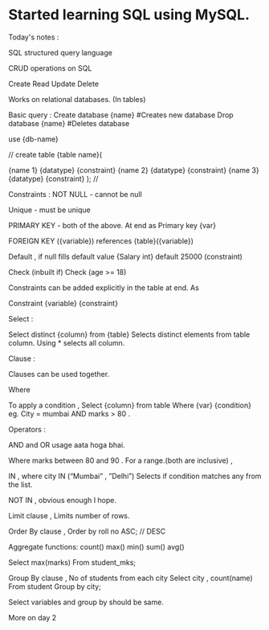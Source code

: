 # Started learning SQL using MySQL. 

Today's notes : 

SQL structured query language 

CRUD operations on SQL 

Create 
Read
Update
Delete 

Works on relational databases. (In tables)

Basic query :
Create database {name} 
#Creates  new database 
Drop database {name} 
#Deletes database

use {db-name} 

//
create table {table name}(

{name 1} {datatype} {constraint}
{name 2} {datatype} {constraint}
{name 3} {datatype} {constraint}
);
//

Constraints : 
NOT NULL - cannot be null 

Unique - must be unique 

PRIMARY KEY - both of the above. 
At end as
Primary key {var}

FOREIGN KEY ({variable}) references {table}({variable})

Default , if null fills default value 
{Salary int} default 25000 (constraint)

Check (inbuilt if) 
Check (age >= 18)

Constraints can be added explicitly	in the table at end.
As 

Constraint {variable} {constraint}

Select :

Select distinct {column} from {table}
Selects distinct elements from table column. 
Using * selects all column.

Clause : 

Clauses can be used together. 

Where 

To apply a condition , 
Select {column} from table 
Where {var} {condition} eg. City = mumbai AND marks > 80 .

Operators : 

AND and OR usage aata hoga bhai.  

Where marks between 80 and 90 . For a range.(both are inclusive) , 

IN , where city IN (“Mumbai” , ”Delhi”)
Selects if condition matches any from the list. 

NOT IN , obvious enough I hope. 

Limit clause , 
Limits number of rows.

Order By clause ,
Order by roll no ASC; // DESC 


Aggregate functions:
count()
max()
min()
sum()
avg()

Select max(marks)
From student_mks;

Group By clause , 
No of students from each city 
Select city , count(name)
From student 
Group by city;

Select variables and group by should be same.

More on day 2
